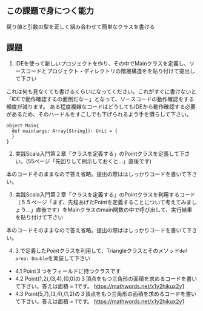 ## この課題で身につく能力

戻り値と引数の型を正しく組み合わせて簡単なクラスを書ける

## 課題

1. IDEを使って新しいプロジェクトを作り、その中でMainクラスを定義し、ソースコードとプロジェクト・ディレクトリの階層構造をを貼り付けて提出して下さい

これは何も見なくても書けるくらいになってください。これがすぐに書けないと「IDEで動作確認するの面倒だなー」となって、ソースコードの動作確認をする頻度が減ります。
ある程度複雑なコードはどうしてもIDEから動作確認する必要があるため、そのハードルをすこしでも下げられるよう手を慣らして下さい。

```
object Main{
  def main(args: Array[String]): Unit = {
  }
}
```

2. 実践Scala入門第２章「クラスを定義する」のPointクラスを定義して下さい。(55ページ「先回りして例示しておくと…」直後です) 

本のコードそのままなので答え省略。提出の際ははしっかりコードを書いて下さい。

3. 実践Scala入門第２章「クラスを定義する」のPointクラスを利用するコード（５５ページ「まず、先程あげたPointを定義することについて考えてみましょう…」直後です）をMainクラスのmain関数の中で呼び出して、実行結果を貼り付けて下さい

本のコードそのままなので答え省略。提出の際ははしっかりコードを書いて下さい。

4. 3.で定義したPointクラスを利用して、Triangleクラスとそのメソッド`def area: Double`を実装して下さい
  - 4.1 Point３つをフィールドに持つクラスです
  - 4.2 Point(1,2),(3,4),(0,0)の３頂点をもつ三角形の面積を求めるコードを書いて下さい。答えは面積 = 1です。 https://mathwords.net/x1y2hikux2y1
  - 4.3 Point(5,7),(3,4),(1,2)の３頂点をもつ三角形の面積を求めるコードを書いて下さい。答えは面積 = 1です。 https://mathwords.net/x1y2hikux2y1
